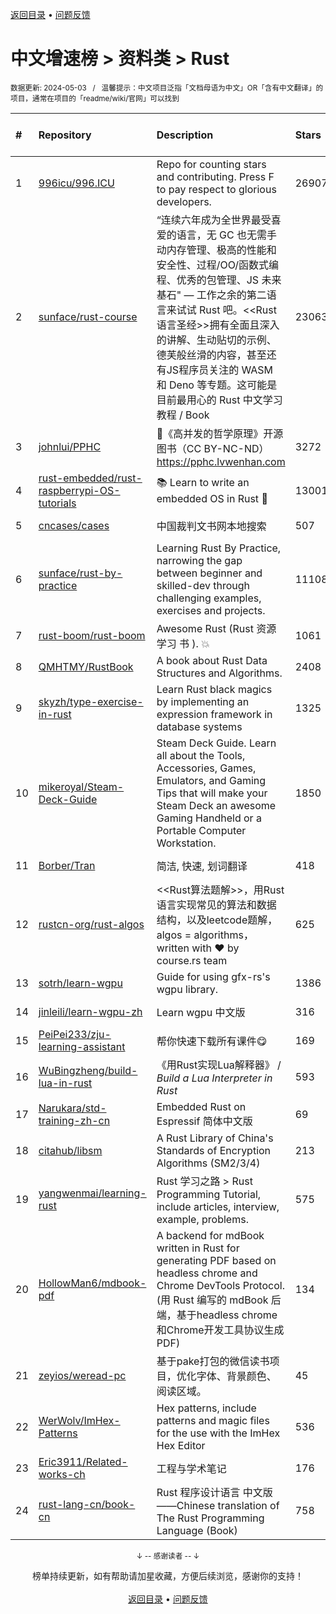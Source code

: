 <a href="https://github.com/GrowingGit/GitHub-Chinese-Top-Charts#github中文排行榜">返回目录</a> • <a href="/content/docs/feedback.md">问题反馈</a>

# 中文增速榜 > 资料类 > Rust
<sub>数据更新: 2024-05-03&nbsp;&nbsp;&nbsp;/&nbsp;&nbsp;&nbsp;温馨提示：中文项目泛指「文档母语为中文」OR「含有中文翻译」的项目，通常在项目的「readme/wiki/官网」可以找到</sub>

|#|Repository|Description|Stars|Average daily growth|Updated|
|:-|:-|:-|:-|:-|:-|
|1|[996icu/996.ICU](https://github.com/996icu/996.ICU)|Repo for counting stars and contributing. Press F to pay respect to glorious developers.|269074|144|2024-04-26|
|2|[sunface/rust-course](https://github.com/sunface/rust-course)|“连续六年成为全世界最受喜爱的语言，无 GC 也无需手动内存管理、极高的性能和安全性、过程/OO/函数式编程、优秀的包管理、JS 未来基石" — 工作之余的第二语言来试试 Rust 吧。<<Rust语言圣经>>拥有全面且深入的讲解、生动贴切的示例、德芙般丝滑的内容，甚至还有JS程序员关注的 WASM 和 Deno 等专题。这可能是目前最用心的 Rust 中文学习教程 / Book |23063|11|2024-04-30|
|3|[johnlui/PPHC](https://github.com/johnlui/PPHC)|📙《高并发的哲学原理》开源图书（CC BY-NC-ND）https://pphc.lvwenhan.com|3272|7|2024-04-25|
|4|[rust-embedded/rust-raspberrypi-OS-tutorials](https://github.com/rust-embedded/rust-raspberrypi-OS-tutorials)|:books: Learn to write an embedded OS in Rust :crab:|13001|6|2024-02-10|
|5|[cncases/cases](https://github.com/cncases/cases)|中国裁判文书网本地搜索|507|5|2024-04-29|
|6|[sunface/rust-by-practice](https://github.com/sunface/rust-by-practice)|Learning Rust By Practice,  narrowing the gap between beginner and skilled-dev through challenging examples, exercises and projects.|11108|5|2024-04-28|
|7|[rust-boom/rust-boom](https://github.com/rust-boom/rust-boom)|Awesome Rust (Rust 资源   学习   书 ). 💥|1061|2|2024-03-19|
|8|[QMHTMY/RustBook](https://github.com/QMHTMY/RustBook)|A book about Rust Data Structures and Algorithms.|2408|2|2024-04-16|
|9|[skyzh/type-exercise-in-rust](https://github.com/skyzh/type-exercise-in-rust)|Learn Rust black magics by implementing an expression framework in database systems|1325|2|2024-01-18|
|10|[mikeroyal/Steam-Deck-Guide](https://github.com/mikeroyal/Steam-Deck-Guide)|Steam Deck Guide. Learn all about the Tools, Accessories, Games, Emulators, and Gaming Tips that will make your Steam Deck an awesome Gaming Handheld or a Portable Computer Workstation. |1850|2|2024-01-04|
|11|[Borber/Tran](https://github.com/Borber/Tran)|简洁, 快速, 划词翻译|418|2|2024-05-02|
|12|[rustcn-org/rust-algos](https://github.com/rustcn-org/rust-algos)|<<Rust算法题解>>，用Rust语言实现常见的算法和数据结构，以及leetcode题解，algos = algorithms，written with ❤️ by course.rs team|625|1|2024-02-09|
|13|[sotrh/learn-wgpu](https://github.com/sotrh/learn-wgpu)|Guide for using gfx-rs's wgpu library.|1386|1|2024-04-27|
|14|[jinleili/learn-wgpu-zh](https://github.com/jinleili/learn-wgpu-zh)|Learn wgpu 中文版|316|1|2024-04-30|
|15|[PeiPei233/zju-learning-assistant](https://github.com/PeiPei233/zju-learning-assistant)|帮你快速下载所有课件😋|169|1|2024-04-27|
|16|[WuBingzheng/build-lua-in-rust](https://github.com/WuBingzheng/build-lua-in-rust)|《用Rust实现Lua解释器》 / _Build a Lua Interpreter in Rust_|593|1|2024-03-25|
|17|[Narukara/std-training-zh-cn](https://github.com/Narukara/std-training-zh-cn)|Embedded Rust on Espressif 简体中文版|69|0|2024-03-25|
|18|[citahub/libsm](https://github.com/citahub/libsm)|A Rust Library of China's Standards of Encryption Algorithms (SM2/3/4)|213|0|2023-12-26|
|19|[yangwenmai/learning-rust](https://github.com/yangwenmai/learning-rust)|Rust 学习之路 > Rust Programming Tutorial, include articles, interview, example, problems.|575|0|2024-04-11|
|20|[HollowMan6/mdbook-pdf](https://github.com/HollowMan6/mdbook-pdf)|A backend for mdBook written in Rust for generating PDF based on headless chrome and Chrome DevTools Protocol. (用 Rust 编写的 mdBook 后端，基于headless chrome和Chrome开发工具协议生成PDF)|134|0|2024-04-27|
|21|[zeyios/weread-pc](https://github.com/zeyios/weread-pc)|基于pake打包的微信读书项目，优化字体、背景颜色、阅读区域。|45|0|2024-02-16|
|22|[WerWolv/ImHex-Patterns](https://github.com/WerWolv/ImHex-Patterns)|Hex patterns, include patterns and magic files for the use with the ImHex Hex Editor|536|0|2024-04-30|
|23|[Eric3911/Related-works-ch](https://github.com/Eric3911/Related-works-ch)|工程与学术笔记|176|0|2024-04-09|
|24|[rust-lang-cn/book-cn](https://github.com/rust-lang-cn/book-cn)|Rust  程序设计语言 中文版——Chinese translation of The Rust Programming Language (Book)|758|0|2024-04-28|

<div align="center">
    <p><sub>↓ -- 感谢读者 -- ↓</sub></p>
    榜单持续更新，如有帮助请加星收藏，方便后续浏览，感谢你的支持！
</div>

<br/>

<div align="center"><a href="https://github.com/GrowingGit/GitHub-Chinese-Top-Charts#github中文排行榜">返回目录</a> • <a href="/content/docs/feedback.md">问题反馈</a></div>
